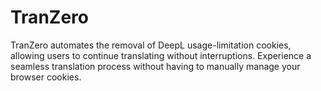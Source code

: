 # TranZero
TranZero automates the removal of DeepL usage-limitation cookies, allowing users to continue translating without interruptions. Experience a seamless translation process without having to manually manage your browser cookies.


